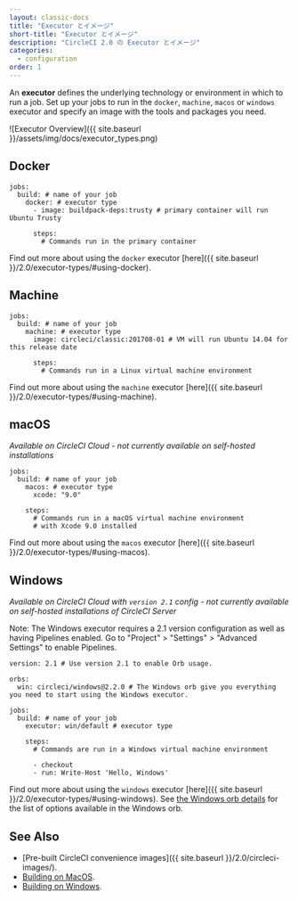 ```yaml
---
layout: classic-docs
title: "Executor とイメージ"
short-title: "Executor とイメージ"
description: "CircleCI 2.0 の Executor とイメージ"
categories:
  - configuration
order: 1
---
```


An **executor** defines the underlying technology or environment in which to run a job. Set up your jobs to run in the `docker`, `machine`, `macos` or `windows` executor and specify an image with the tools and packages you need.

![Executor Overview]({{ site.baseurl }}/assets/img/docs/executor_types.png)

## Docker

    jobs:
      build: # name of your job
        docker: # executor type
          - image: buildpack-deps:trusty # primary container will run Ubuntu Trusty
    
          steps:
            # Commands run in the primary container
    

Find out more about using the `docker` executor [here]({{ site.baseurl }}/2.0/executor-types/#using-docker).

## Machine

    jobs:
      build: # name of your job
        machine: # executor type
          image: circleci/classic:201708-01 # VM will run Ubuntu 14.04 for this release date
    
          steps:
            # Commands run in a Linux virtual machine environment
    

Find out more about using the `machine` executor [here]({{ site.baseurl }}/2.0/executor-types/#using-machine).

## macOS

*Available on CircleCI Cloud - not currently available on self-hosted installations*

    jobs:
      build: # name of your job
        macos: # executor type
          xcode: "9.0"
    
        steps:
          # Commands run in a macOS virtual machine environment
          # with Xcode 9.0 installed
    

Find out more about using the `macos` executor [here]({{ site.baseurl }}/2.0/executor-types/#using-macos).

## Windows

*Available on CircleCI Cloud with `version 2.1` config - not currently available on self-hosted installations of CircleCI Server*

Note: The Windows executor requires a 2.1 version configuration as well as having Pipelines enabled. Go to "Project" > "Settings" > "Advanced Settings" to enable Pipelines.

    version: 2.1 # Use version 2.1 to enable Orb usage.
    
    orbs:
      win: circleci/windows@2.2.0 # The Windows orb give you everything you need to start using the Windows executor.
    
    jobs:
      build: # name of your job
        executor: win/default # executor type
    
        steps:
          # Commands are run in a Windows virtual machine environment
    
          - checkout
          - run: Write-Host 'Hello, Windows'
    

Find out more about using the `windows` executor [here]({{ site.baseurl }}/2.0/executor-types/#using-windows). See [the Windows orb details](https://circleci.com/orbs/registry/orb/circleci/windows) for the list of options available in the Windows orb.

## See Also

* [Pre-built CircleCI convenience images]({{ site.baseurl }}/2.0/circleci-images/).
* [Building on MacOS]({{site.baseurl}}/2.0/hello-world-macos).
* [Building on Windows]({{site.baseurl}}/2.0/hello-world-windows).